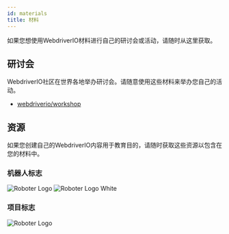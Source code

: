 ```yaml
---
id: materials
title: 材料
---
```


如果您想使用WebdriverIO材料进行自己的研讨会或活动，请随时从这里获取。

## 研讨会

WebdriverIO社区在世界各地举办研讨会。请随意使用这些材料来举办您自己的活动。

- [webdriverio/workshop](https://github.com/webdriverio/workshop)

## 资源

如果您创建自己的WebdriverIO内容用于教育目的，请随时获取这些资源以包含在您的材料中。

### 机器人标志

![Roboter Logo](/img/materials/robot.svg "Roboter Logo")
![Roboter Logo White](/img/materials/robot-white.svg "Roboter Logo White")

### 项目标志

![Roboter Logo](/img/materials/logo.svg "Project Logo")